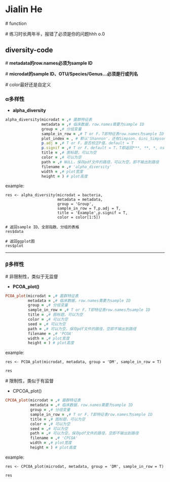 # Jialin He

\# function

\# 练习时长两年半，报错了必须是你的问题hhh o.0

## diversity-code

\# **metadata的row.names必须为sample ID**

\# **microdat的sample ID、OTU/Species/Genus...必须是行或列名**

\# color最好还是自定义

### α多样性

- **alpha_diversity**

```ruby
alpha_diversity(microdat = ,# 菌群特征表
                metadata = ,# 临床数据，row.names需要为sample ID
                group = ,# 分组变量
                sample_in_row = ,# T or F，T即特征表row.names为sample ID
                plot_index = , # 默认'Shannon'，还有Simpson、Gini_Simpson、Inv_Simpson、Richness、Pielou、equitability、AVD
                p.adj = ,# T or F，是否校正P值，default = T
                p.signif = ,# T or F，default = T，T即返回***, **, *, ns，F返回P值
                title = ,# 图标题，可以为空
                color = ,# 可以为空
                path = ,# NULL，保存pdf文件的路径，可以为空，即不输出到路径
                filename = ,# 'alpha_diversity'
                width = ,# plot宽度
                height = ) # plot高度
```


example:
```
res <- alpha_diversity(microdat = bacteria,
                       metadata = metadata,
                       group = 'Group',
                       sample_in_row = T,p.adj = T,
                       title = 'Example',p.signif = T,
                       color = color[1:5])

# 返回sample ID、全部指数、分组的表格
res$data

# 返回ggplot图
res$plot
```

----

### β多样性

\# 非限制性，类似于无监督

- **PCOA_plot()**

```ruby
PCOA_plot(microdat = ,# 菌群特征表
          metadata = ,# 临床数据，row.names需要为sample ID
          group = ,# 分组变量
          sample_in_row = ,# T or F，T即特征表row.names为sample ID
          title = ,# 图标题，可以为空
          color = ,# 可以为空
          seed = ,# 可以为空
          path = ,# 可以为空，保存pdf文件的路径，空即不输出到路径
          filename = ,# 'PCOA'
          width = ,# plot宽度
          height = ) # plot高度
```

example:

```
res <- PCOA_plot(microdat, metadata, group = 'DM', sample_in_row = T)

res
```


\# 限制性，类似于有监督

- CPCOA_plot()

```ruby
CPCOA_plot(microdat = ,# 菌群特征表
           metadata = ,# 临床数据，row.names需要为sample ID
           group = ,# 分组变量
           sample_in_row = ,# T or F，T即特征表row.names为sample ID
           title = ,# 图标题，可以为空
           color = ,# 可以为空
           seed = ,# 可以为空
           path = ,# 可以为空，保存pdf文件的路径，空即不输出到路径
           filename = ,# 'CPCOA'
           width = ,# plot宽度
           height = ) # plot高度
```

example:

```
res <- CPCOA_plot(microdat, metadata, group = 'DM', sample_in_row = T)

res
```



